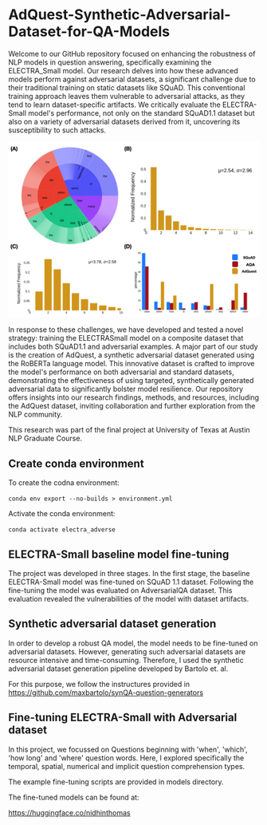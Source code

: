 # AdQuest-Synthetic-Adversarial-Dataset-for-QA-Models

Welcome to our GitHub repository focused on enhancing the robustness of NLP models in question answering, specifically examining the ELECTRA_Small model. Our research delves into how these advanced models perform against adversarial datasets, a significant challenge due to their traditional training on static datasets like SQuAD. This conventional training approach leaves them vulnerable to adversarial attacks, as they tend to learn dataset-specific artifacts. We critically evaluate the ELECTRA-Small model's performance, not only on the standard SQuAD1.1 dataset but also on a variety of adversarial datasets derived from it, uncovering its susceptibility to such attacks.

![Alt text](./AdQuest.png)

In response to these challenges, we have developed and tested a novel strategy: training the ELECTRASmall model on a composite dataset that includes both SQuAD1.1 and adversarial examples. A major part of our study is the creation of AdQuest, a synthetic adversarial dataset generated using the RoBERTa language model. This innovative dataset is crafted to improve the model's performance on both adversarial and standard datasets, demonstrating the effectiveness of using targeted, synthetically generated adversarial data to significantly bolster model resilience. Our repository offers insights into our research findings, methods, and resources, including the AdQuest dataset, inviting collaboration and further exploration from the NLP community.

This research was part of the final project at University of Texas at Austin NLP Graduate Course. 

## Create conda environment

To create the codna environment:

`conda env export --no-builds > environment.yml`

Activate the conda environment:

`conda activate electra_adverse`

## ELECTRA-Small baseline model fine-tuning

The project was developed in three stages. In the first stage, the baseline ELECTRA-Small model was fine-tuned on SQuAD 1.1 dataset. Following the fine-tuning the model was evaluated on AdversarialQA dataset. This evaluation revealed the vulnerabilities of the model with dataset artifacts.  

## Synthetic adversarial dataset generation

In order to develop a robust QA model, the model needs to be fine-tuned on adversarial datasets. However, generating such adversarial datasets are resource intensive and time-consuming. Therefore, I used the synthetic adversarial dataset generation pipeline developed by Bartolo et. al. 

For this purpose, we follow the instructures provided in https://github.com/maxbartolo/synQA-question-generators

## Fine-tuning ELECTRA-Small with Adversarial dataset

In this project, we focussed on Questions beginning with 'when', 'which', 'how long' and 'where' question words. Here, I explored specifically the temporal, spatial, numerical and implicit question comprehension types. 

The example fine-tuning scripts are provided in models directory.

The fine-tuned models can be found at:

https://huggingface.co/nidhinthomas

